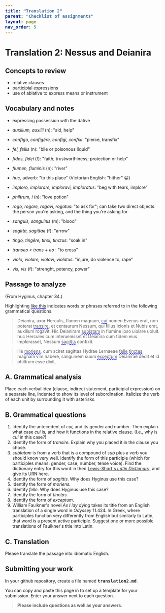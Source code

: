 ```yaml
---
title: "Translation 2"
parent: "Checklist of assignments"
layout: page
nav_order: 5
---
```


# Translation 2: Nessus and Deianira


## Concepts to review 

- relative clauses
- participial expressions
- use of ablative to express means or instrument


## Vocabulary and notes

- expressing possession with the dative

- *auxilium, auxilii* (n): "aid, help"
- *configo, configĕre, configi, confixi*: "pierce, transfix"
- *fel, fellis* (n): "bile or poisonous liquid"
- *fides, fidei* (f): "faith; trustworthiness;  protection or help"
- *flumen, fluminis* (n): "river"
- *huc*, adverb: "to this place" (Victorian English: "hither" 😀)
- *imploro, implorare, imploravi, imploratus*: "beg with tears, implore"
- *philtrum, i* (n): "love potion"
- *rogo, rogare, rogavi, rogatus*: "to ask for"; can take two direct objects: the person you're asking, and the thing you're asking for
- *sanguis, sanguinis* (m): "blood"
- *sagitta, sagittae* (f): "arrow"
- *tingo, tingĕre, tinxi, tinctus*: "soak in"
- *transeo* < *trans* + *eo* : "to cross"
- *violo, violare, violavi, violatus*: "injure, do violence to, rape"
- *vis, vis* (f): "strenght, potency, power"


## Passage to analyze

(From Hyginus, chapter 34.)

Highlighting <span class='query'>like this</span> indicates words or phrases referred to in the following grammatical questions.

> Deianira, uxor Herculis, flumen magnum, <span class='query'>cui</span> nomen Evenus erat, non poterat <span class='query'>transire</span>, et centaurum Nessum, qui filius Ixionis et Nubis erat, auxilium rogavit.  Hic Deianiram <span class='query'>sublatam</span> in flumine ipso uiolare uoluit. huc Hercules cum interuenisset et Deianira cum fidem eius implorasset, Nessum <span class='query'>sagittis</span> confixit.

> ille <span class='query'>moriens</span>, cum sciret sagittas Hydrae Lernaeae <span class='query'>felle</span> <span class='query'>tinctas</span> magnam vim habere, sanguinem suum <span class='query'>exceptum</span> Deianirae dedit et id philtrum esse dixit.


## A. Grammatical analysis

Place each verbal idea (clause, indirect statement, participial expression) on a separate line, indented to show its level of subordination.  Italicize the verb of each unit by surrounding it with asterisks.



## B. Grammatical questions

1. Identify the antecedent of *cui*, and its gender and number. Then explain what case *cui* is, and how it functions in the relative clause. (I.e., why is *cui* in this case?)
2. Identify the form of *transire*.  Explain why you placed it in the clause you chose.
3. *sublatam* is from a verb that is a compound of *sub* plus a verb you should know very well.  Identify the form of this participle (which for participles means: gender, case, number, tense voice).  Find the dictionary entry for this word in thed [Lewis-Short's *Latin Dictionary*](http://folio2.furman.edu/lewis-short/index.html), and give its URN here.
4.  Identify the form of *sagittis*.  Why does Hyginus use this case?
5.  Identify the form of *moriens*.  
6.  Identify *felle*.  Why does Hyginus use this case?
7.  Identify the form of *tinctas*.
8.  Identify the form of *exceptum*.
9.  William Faulkner's novel *As I lay dying* takes its title from an English translation of a single word in *Odyssey* 11.424.  In Greek, where participles function very differently from English but similarly to Latin, that word is a present active participle.  Suggest one or more possible translations of Faulkner's title into Latin.


## C. Translation

Please translate the passage into idiomatic English.


## Submitting your work



In your github repository, create a file named `translation2.md`.

You can copy and paste this page in to set up a template for your submission.  Enter your answer next to each question.

> **Please include questions as well as your answers**. 





<style>
code {
  font-size: 100%;
  font-weight:  bold;
}

.query {
  text-decoration-line: underline;
  text-decoration-style: wavy;
  text-decoration-color: blue;
}
</style>
<link rel="stylesheet" type="text/css" href="../../css/introlatin.css">
